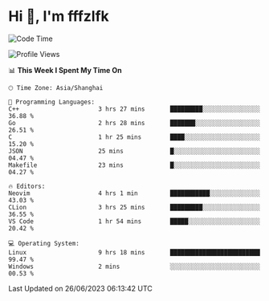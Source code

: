 # Hi 👋, I'm fffzlfk

<!--START_SECTION:waka-->
![Code Time](http://img.shields.io/badge/Code%20Time-242%20hrs%2022%20mins-blue)

![Profile Views](http://img.shields.io/badge/Profile%20Views-12-blue)

📊 **This Week I Spent My Time On** 

```text
🕑︎ Time Zone: Asia/Shanghai

💬 Programming Languages: 
C++                      3 hrs 27 mins       █████████░░░░░░░░░░░░░░░░   36.88 % 
Go                       2 hrs 28 mins       ███████░░░░░░░░░░░░░░░░░░   26.51 % 
C                        1 hr 25 mins        ████░░░░░░░░░░░░░░░░░░░░░   15.20 % 
JSON                     25 mins             █░░░░░░░░░░░░░░░░░░░░░░░░   04.47 % 
Makefile                 23 mins             █░░░░░░░░░░░░░░░░░░░░░░░░   04.27 % 

🔥 Editors: 
Neovim                   4 hrs 1 min         ███████████░░░░░░░░░░░░░░   43.03 % 
CLion                    3 hrs 25 mins       █████████░░░░░░░░░░░░░░░░   36.55 % 
VS Code                  1 hr 54 mins        █████░░░░░░░░░░░░░░░░░░░░   20.42 % 

💻 Operating System: 
Linux                    9 hrs 18 mins       █████████████████████████   99.47 % 
Windows                  2 mins              ░░░░░░░░░░░░░░░░░░░░░░░░░   00.53 % 
```


 Last Updated on 26/06/2023 06:13:42 UTC
<!--END_SECTION:waka-->
